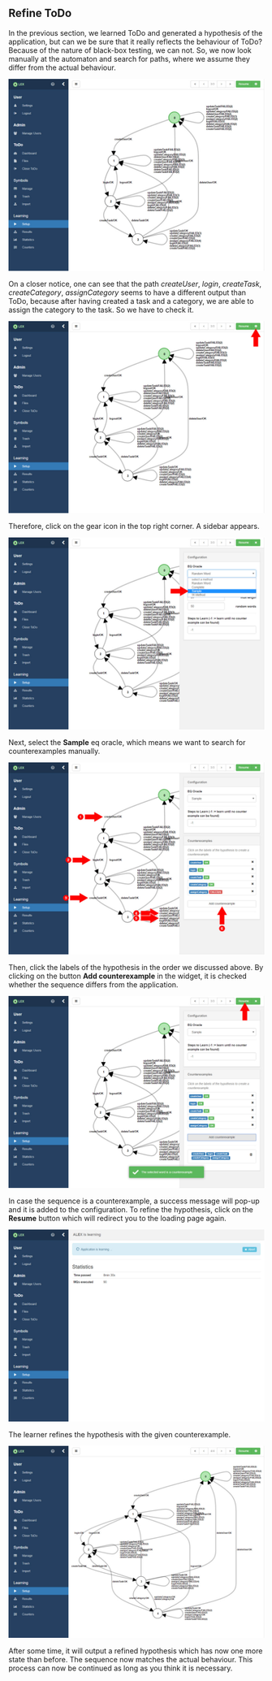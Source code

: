 ## Refine ToDo

In the previous section, we learned ToDo and generated a hypothesis of the application, but can we be sure that it really reflects the behaviour of ToDo? 
Because of the nature of black-box testing, we can not. 
So, we now look manually at the automaton and search for paths, where we assume they differ from the actual behaviour.

![Refine ToDo](../../../assets/images/examples/todo/learn_result_hypothesis.jpg)

On a closer notice, one can see that the path _createUser_, _login_, _createTask_, _createCategory_, _assignCategory_
seems to have a different output than ToDo, because after having created a task and a category, we are able to assign
the category to the task. So we have to check it.

![Refine ToDo](../../../assets/images/examples/todo/learn_result_hypothesis_arrow_settings.jpg)

Therefore, click on the gear icon in the top right corner. 
A sidebar appears.

![Refine ToDo](../../../assets/images/examples/todo/learn_result_hypothesis_settings_2.jpg)

Next, select the __Sample__ eq oracle, which means we want to search for counterexamples manually. 

![Refine ToDo](../../../assets/images/examples/todo/learn_result_hypothesis_settings_3.jpg)

Then, click the labels of the hypothesis in the order we discussed above. 
By clicking on the button __Add counterexample__ in the widget, it is checked whether the sequence differs from the application. 

![Refine ToDo](../../../assets/images/examples/todo/learn_result_hypothesis_settings_4.jpg)

In case the sequence is a counterexample, a success message will pop-up and it is added to the configuration.
To refine the hypothesis, click on the __Resume__ button which will redirect you to the loading page again.

![Refine ToDo](../../../assets/images/examples/todo/learn_setup_busy_2.jpg)

The learner refines the hypothesis with the given counterexample.
 
![Refine ToDo](../../../assets/images/examples/todo/learn_result_hypothesis_2.jpg)
 
After some time, it will output a refined hypothesis which has now one more state than before. 
The sequence now matches the actual behaviour. 
This process can now be continued as long as you think it is necessary.
